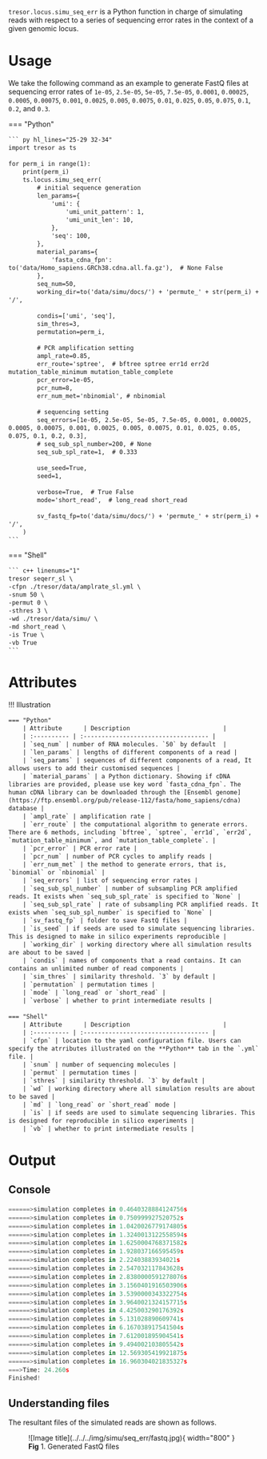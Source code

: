 
`tresor.locus.simu_seq_err` is a Python function in charge of simulating reads with respect to a series of sequencing error rates in the context of a given genomic locus.

# Usage

We take the following command as an example to generate FastQ files at sequencing error rates of `1e-05`, `2.5e-05`, `5e-05`, `7.5e-05`, `0.0001`, `0.00025`, `0.0005`, `0.00075`, `0.001`, `0.0025`, `0.005`, `0.0075`, `0.01`, `0.025`, `0.05`, `0.075`, `0.1`, `0.2`, and `0.3`.

=== "Python"

    ``` py hl_lines="25-29 32-34"
    import tresor as ts

    for perm_i in range(1):
        print(perm_i)
        ts.locus.simu_seq_err(
            # initial sequence generation
            len_params={
                'umi': {
                    'umi_unit_pattern': 1,
                    'umi_unit_len': 10,
                },
                'seq': 100,
            },
            material_params={
                'fasta_cdna_fpn': to('data/Homo_sapiens.GRCh38.cdna.all.fa.gz'),  # None False
            },
            seq_num=50,
            working_dir=to('data/simu/docs/') + 'permute_' + str(perm_i) + '/',

            condis=['umi', 'seq'],
            sim_thres=3,
            permutation=perm_i,

            # PCR amplification setting
            ampl_rate=0.85,
            err_route='sptree',  # bftree sptree err1d err2d mutation_table_minimum mutation_table_complete
            pcr_error=1e-05,
            pcr_num=8,
            err_num_met='nbinomial', # nbinomial

            # sequencing setting
            seq_errors=[1e-05, 2.5e-05, 5e-05, 7.5e-05, 0.0001, 0.00025, 0.0005, 0.00075, 0.001, 0.0025, 0.005, 0.0075, 0.01, 0.025, 0.05, 0.075, 0.1, 0.2, 0.3],
            # seq_sub_spl_number=200, # None
            seq_sub_spl_rate=1,  # 0.333

            use_seed=True,
            seed=1,

            verbose=True,  # True False
            mode='short_read',  # long_read short_read

            sv_fastq_fp=to('data/simu/docs/') + 'permute_' + str(perm_i) + '/',
        )
    ```

=== "Shell"

    ``` c++ linenums="1"
    tresor seqerr_sl \
    -cfpn ./tresor/data/amplrate_sl.yml \
    -snum 50 \
    -permut 0 \
    -sthres 3 \
    -wd ./tresor/data/simu/ \
    -md short_read \
    -is True \
    -vb True
    ```


# Attributes
!!! Illustration

    === "Python"
        | Attribute      | Description                          |
        | :---------- | :----------------------------------- |
        | `seq_num` | number of RNA molecules. `50` by default  |
        | `len_params` | lengths of different components of a read |
        | `seq_params` | sequences of different components of a read, It allows users to add their customised sequences |
        | `material_params` | a Python dictionary. Showing if cDNA libraries are provided, please use key word `fasta_cdna_fpn`. The human cDNA library can be downloaded through the [Ensembl genome](https://ftp.ensembl.org/pub/release-112/fasta/homo_sapiens/cdna) database |
        | `ampl_rate` | amplification rate |
        | `err_route` | the computational algorithm to generate errors. There are 6 methods, including `bftree`, `sptree`, `err1d`, `err2d`, `mutation_table_minimum`, and `mutation_table_complete`. |
        | `pcr_error` | PCR error rate |
        | `pcr_num` | number of PCR cycles to amplify reads |
        | `err_num_met` | the method to generate errors, that is, `binomial` or `nbinomial` |
        | `seq_errors` | list of sequencing error rates |
        | `seq_sub_spl_number` | number of subsampling PCR amplified reads. It exists when `seq_sub_spl_rate` is specified to `None` |
        | `seq_sub_spl_rate` | rate of subsampling PCR amplified reads. It exists when `seq_sub_spl_number` is specified to `None` |
        | `sv_fastq_fp` | folder to save FastQ files |
        | `is_seed` | if seeds are used to simulate sequencing libraries. This is designed to make in silico experiments reproducible |
        | `working_dir` | working directory where all simulation results are about to be saved |
        | `condis` | names of components that a read contains. It can contains an unlimited number of read components |
        | `sim_thres` | similarity threshold. `3` by default |
        | `permutation` | permutation times |
        | `mode` | `long_read` or `short_read` |
        | `verbose` | whether to print intermediate results |
        
    === "Shell"
        | Attribute      | Description                          |
        | :---------- | :----------------------------------- |
        | `cfpn` | location to the yaml configuration file. Users can specify the atrributes illustrated on the **Python** tab in the `.yml` file. |
        | `snum` | number of sequencing molecules |
        | `permut` | permutation times |
        | `sthres` | similarity threshold. `3` by default |
        | `wd` | working directory where all simulation results are about to be saved |
        | `md` | `long_read` or `short_read` mode |
        | `is` | if seeds are used to simulate sequencing libraries. This is designed for reproducible in silico experiments |
        | `vb` | whether to print intermediate results |


# Output
## Console
``` py
======>simulation completes in 0.4640328884124756s
======>simulation completes in 0.750999927520752s
======>simulation completes in 1.0420026779174805s
======>simulation completes in 1.3240013122558594s
======>simulation completes in 1.6250004768371582s
======>simulation completes in 1.928037166595459s
======>simulation completes in 2.22403883934021s
======>simulation completes in 2.547032117843628s
======>simulation completes in 2.8380000591278076s
======>simulation completes in 3.1560401916503906s
======>simulation completes in 3.5390000343322754s
======>simulation completes in 3.9640021324157715s
======>simulation completes in 4.425003290176392s
======>simulation completes in 5.131028890609741s
======>simulation completes in 6.167038917541504s
======>simulation completes in 7.612001895904541s
======>simulation completes in 9.494002103805542s
======>simulation completes in 12.569305419921875s
======>simulation completes in 16.960304021835327s
===>Time: 24.260s
Finished!
```

## Understanding files
The resultant files of the simulated reads are shown as follows.

<figure markdown="span">
  ![Image title](../../../img/simu/seq_err/fastq.jpg){ width="800" }
  <figcaption><strong>Fig</strong> 1. Generated FastQ files</figcaption>
</figure>

